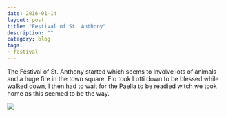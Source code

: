 ```yaml
---
date: 2016-01-14
layout: post
title: "Festival of St. Anthony"
description: ""
category: blog
tags:
- festival
---
```


The Festival of St. Anthony started which seems to involve lots of animals and a huge fire in the town square. Flo took Lotti down to be blessed while walked down, I then had to wait for the Paella to be readied witch we took home as this seemed to be the way. 

![](/images/2016/2016-01-17-festival-of-st-anthony.jpg)
